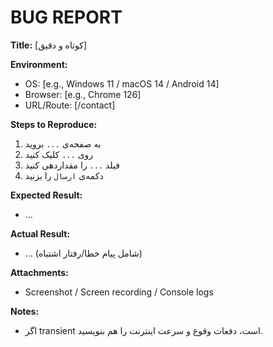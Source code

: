 # BUG REPORT

**Title:** [کوتاه و دقیق]

**Environment:**
- OS: [e.g., Windows 11 / macOS 14 / Android 14]
- Browser: [e.g., Chrome 126]
- URL/Route: [/contact]

**Steps to Reproduce:**
1. به صفحه‌ی `...` بروید
2. روی `...` کلیک کنید
3. فیلد `...` را مقداردهی کنید
4. دکمه‌ی `ارسال` را بزنید

**Expected Result:**
- ...

**Actual Result:**
- ... (شامل پیام خطا/رفتار اشتباه)

**Attachments:**
- Screenshot / Screen recording / Console logs

**Notes:**
- اگر transient است، دفعات وقوع و سرعت اینترنت را هم بنویسید.
